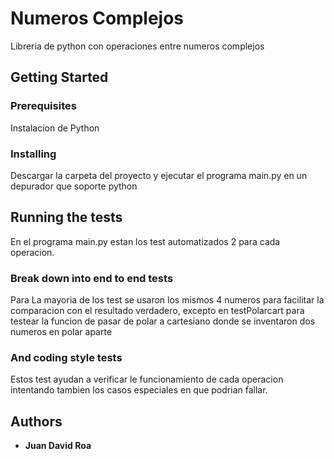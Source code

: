 # Numeros Complejos

Libreria de python con operaciones entre numeros complejos

## Getting Started

### Prerequisites

Instalacion de Python 

### Installing

Descargar la carpeta del proyecto y ejecutar el programa main.py en un depurador que soporte python


## Running the tests

En el programa main.py estan los test automatizados 2 para cada operacion.

### Break down into end to end tests

Para La mayoria de los test se usaron los mismos 4 numeros para facilitar la comparacion con el resultado
verdadero, excepto en testPolarcart para testear la funcion de pasar de polar a cartesiano donde se inventaron
dos numeros en polar aparte

### And coding style tests

Estos test ayudan a verificar le funcionamiento de cada operacion intentando tambien los casos especiales
en que podrian fallar.

## Authors

* **Juan David Roa** 

